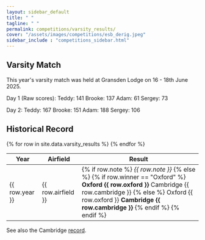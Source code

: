 ```yaml
---
layout: sidebar_default
title: " "
tagline: " "
permalink: competitions/varsity_results/
cover: "/assets/images/competitions/esb_derig.jpeg"
sidebar_include : "competitions_sidebar.html"
---
```


## Varsity Match
This year's varsity match was held at Gransden Lodge on 16 - 18th June 2025.

Day 1 (Raw scores):
Teddy: 141
Brooke: 137
Adam: 61
Sergey: 73

Day 2:
Teddy: 167
Brooke: 151
Adam: 188
Sergey: 106

## Historical Record

<table>
  <thead>
    <tr>
      <th>Year</th>
      <th>Airfield</th>
      <th>Result</th>
    </tr>
  </thead>
  <tbody>
    {% for row in site.data.varsity_results %}
      <tr>
        <td>{{ row.year }}</td>
        <td>{{ row.airfield }}</td>
        <td>
          {% if row.note %}
            <em>{{ row.note }}</em>
          {% else %}
            {% if row.winner == "Oxford" %}
              <strong>Oxford {{ row.oxford }}</strong> Cambridge {{ row.cambridge }}
            {% else %}
              Oxford {{ row.oxford }} <strong>Cambridge {{ row.cambridge }}</strong>
            {% endif %}
          {% endif %}
        </td>
      </tr>
    {% endfor %}
  </tbody>
</table>

See also the Cambridge [record](https://wiki.cugc.org.uk/wiki/Varsity#Results).